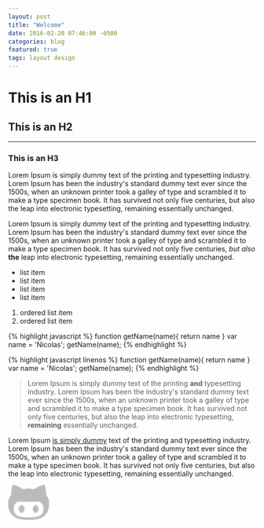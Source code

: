 ```yaml
---
layout: post
title: "Welcome"
date: 2016-02-20 07:46:00 -0500
categories: blog
featured: true
tags: layout design
---
```


# This is an H1

## This is an H2
---------------------

### This is an H3

Lorem Ipsum is simply dummy text of the printing and typesetting industry. Lorem Ipsum has been the industry's standard dummy text ever since the 1500s, when an unknown printer took a galley of type and scrambled it to make a type specimen book. It has survived not only five centuries, but also the leap into electronic typesetting, remaining essentially unchanged. 

Lorem Ipsum is simply dummy text of the printing and typesetting industry. Lorem Ipsum has been the industry's standard dummy text ever since the 1500s, when an unknown printer took a galley of type and scrambled it to make a type specimen book. It has survived not only five centuries, *but* _also_ __the__ leap into electronic typesetting, remaining essentially unchanged. 

* list item
* list item
* list item
* list item

1. ordered list item
1. ordered list item

{% highlight javascript %}
function getName(name){
  return name
}
var name = 'Nicolas';
getName(name);
{% endhighlight %}

{% highlight javascript linenos %}
function getName(name){
  return name
}
var name = 'Nicolas';
getName(name);
{% endhighlight %}

> Lorem Ipsum is simply dummy text of the printing **and** typesetting industry. Lorem Ipsum has been the industry's standard dummy text ever since the 1500s, when an unknown printer took a galley of type and scrambled it to make a type specimen book. It has survived not only five centuries, but also the leap into electronic typesetting, __remaining__ essentially unchanged.

Lorem Ipsum [is simply dummy](http://example.com) text of the printing and typesetting industry. Lorem Ipsum has been the industry's standard dummy text ever since the 1500s, when an unknown printer took a galley of type and scrambled it to make a type specimen book. It has survived not only five centuries, but also the leap into electronic typesetting, remaining essentially unchanged.

![alto](/images/github.png)